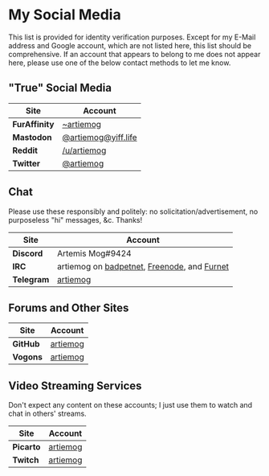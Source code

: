 # My Social Media
This list is provided for identity verification purposes.  Except for my E-Mail
address and Google account, which are not listed here, this list should be
comprehensive.  If an account that appears to belong to me does not appear here,
please use one of the below contact methods to let me know.

## "True" Social Media

| Site            | Account                                                 |
| --------------- | ------------------------------------------------------- |
| **FurAffinity** | [~artiemog](https://www.furaffinity.net/user/artiemog/) |
| **Mastodon**    | [@artiemog@yiff.life](https://yiff.life/@artiemog)      |
| **Reddit**      | [/u/artiemog](https://www.reddit.com/u/artiemog)        |
| **Twitter**     | [@artiemog](http://www.twitter.com/artiemog)            |

## Chat
Please use these responsibly and politely: no solicitation/advertisement, no
purposeless "hi" messages, &c. Thanks!

| Site         | Account                                                                                                                |
| ------------ | ---------------------------------------------------------------------------------------------------------------------- |
| **Discord**  | Artemis Mog#9424                                                                                                       |
| **IRC**      | artiemog on [badpetnet](https://irc.bad.pet/), [Freenode](http://freenode.net/), and [Furnet](https://www.furnet.org/) |
| **Telegram** | [artiemog](https://t.me/artiemog)                                                                                      |

## Forums and Other Sites

| Site       | Account                                                                    |
| ---------- | -------------------------------------------------------------------------- |
| **GitHub** | [artiemog](https://github.com/artiemog)                                    |
| **Vogons** | [artiemog](https://www.vogons.org/memberlist.php?mode=viewprofile&u=29164) |

## Video Streaming Services
Don't expect any content on these accounts; I just use them to watch and chat
in others' streams.

| Site        | Account                                     |
| ----------- | ------------------------------------------- |
| **Picarto** | [artiemog](https://picarto.tv/artiemog)     |
| **Twitch**  | [artiemog](https://www.twitch.tv/artiemog/) |
